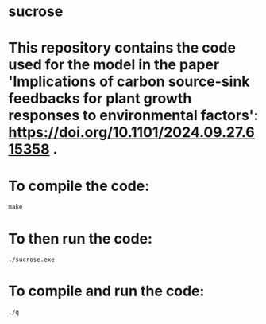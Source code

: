 # sucrose
# This repository contains the code used for the model in the paper 'Implications of carbon source-sink feedbacks for plant growth responses to environmental factors': https://doi.org/10.1101/2024.09.27.615358 .
#
# To compile the code:
```make```
# To then run the code:
```./sucrose.exe```
# To compile and run the code:
```./q```
